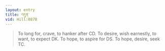 ```yaml
---
layout: entry
title: འདུན་
vid: Hill:0878
---
```

> To long for, crave, to hanker after CD\. To desire, wish earnestly, to want, to expect DK\. To hope, to aspire for DS\. To hope, desire, seek TC\.


